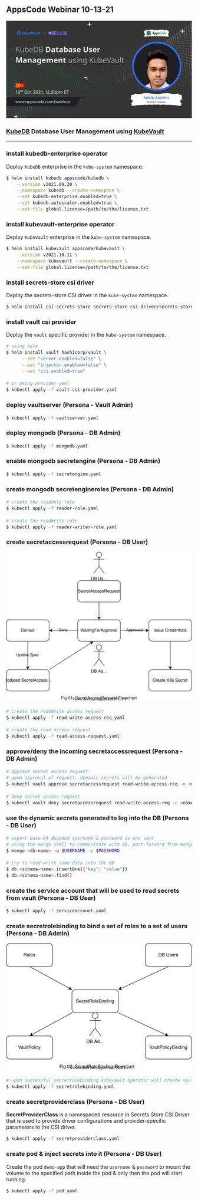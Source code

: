 ## AppsCode Webinar 10-13-21
<p class="has-text-centered">
  <img src="./static/webinar-poster-10-13-21.jpeg" alt="Poster" style="border: none">
</p>

### [KubeDB](https://kubedb.com/) Database User Management using [KubeVault](https://kubevault.com/)

---
### install kubedb-enterprise operator
Deploy `KubeDB` enterprise in the `kube-system` namespace.
```bash
$ helm install kubedb appscode/kubedb \
    --version v2021.09.30 \
    --namespace kubedb --create-namespace \
    --set kubedb-enterprise.enabled=true \
    --set kubedb-autoscaler.enabled=true \
    --set-file global.license=/path/to/the/license.txt
```

### install kubevault-enterprise operator
Deploy `KubeVault` enterprise in the `kube-system` namespace.
```bash
$ helm install kubevault appscode/kubevault \
    --version v2021.10.11 \
    --namespace kubevault --create-namespace \
    --set-file global.license=/path/to/the/license.txt
```

### install secrets-store csi driver
Deploy the secrets-store CSI driver in the `kube-system` namespace.
```bash
$ helm install csi-secrets-store secrets-store-csi-driver/secrets-store-csi-driver --namespace kube-system
```

### install vault csi provider
Deploy the `vault` specific provider in the `kube-system` namespace.
```bash
# using helm
$ helm install vault hashicorp/vault \
      --set "server.enabled=false" \
      --set "injector.enabled=false" \
      --set "csi.enabled=true"
     
# or using provider yaml
$ kubectl apply -f vault-csi-provider.yaml
```

### deploy vaultserver (Persona - Vault Admin)

```bash
$ kubectl apply -f vaultserver.yaml
```

### deploy mongodb (Persona - DB Admin)
```bash
$ kubectl apply -f mongodb.yaml
```

### enable mongodb secretengine (Persona - DB Admin)

```bash
$ kubectl apply -f secretengine.yaml
```

### create mongodb secretengineroles (Persona - DB Admin)

```bash
# create the readOnly role
$ kubectl apply -f reader-role.yaml

# create the readWrite role
$ kubectl apply -f reader-writer-role.yaml
```

### create secretaccessrequest (Persona - DB User)
<p class="has-text-centered">
  <img src="./static/secret-access-request.svg" alt="SecretAccessRequest Flowchart" style="border: none">
</p>

```bash
# create the readWrite access request
$ kubectl apply -f read-write-access-req.yaml

# create the read access request
$ kubectl apply -f read-access-request.yaml
```

### approve/deny the incoming secretaccessrequest (Persona - DB Admin)
```bash
# approve secret access request
# upon approval of request, dynamic secrets will be generated
$ kubectl vault approve secretaccessrequest read-write-access-req -n <namespace>

# deny secret access request
$ kubectl vault deny secretaccessrequest read-write-access-req -n <namespace>
```

### use the dynamic secrets generated to log into the DB (Persona - DB User)
```bash
# export base-64 decoded username & password as env vars
# using the mongo shell to communicate with DB, port-forward from mongodb svc beforehand
$ mongo <db-name> -u $USERNAME -p $PASSWORD

# try to read-write some data into the DB
$ db.<schema-name>.insertOne({"key": "value"})
$ db.<schema-name>.find()
```

### create the service account that will be used to read secrets from vault (Persona - DB User)
```bash
$ kubectl apply -f serviceaccount.yaml
```

### create secretrolebinding to bind a set of roles to a set of users (Persona - DB Admin)
<p class="has-text-centered">
  <img src="./static/secret-role-binding.svg" alt="SecretRoleBinding Flowchart" style="border: none">
</p>

```bash
# upon successful secretrolebinding kubevault operator will create vaultpolicy & vaultpolicybinding
$ kubectl apply -f secretrolebinding.yaml
```

### create secretproviderclass (Persona - DB User)
**SecretProviderClass** is a namespaced resource in Secrets Store CSI Driver that is used to provide driver configurations and provider-specific parameters to the CSI driver.

```bash
$ kubectl apply -f secretproviderclass.yaml
```

### create pod & inject secrets into it (Persona - DB User)
Create the pod `demo-app` that will need the `username` & `password` to mount the volume to the specified path inside the pod & only then the pod will start running.
```bash
$ kubectl apply -f pod.yaml
```
